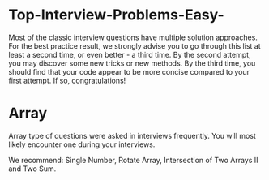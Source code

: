 # Top-Interview-Problems-Easy-
Most of the classic interview questions have multiple solution approaches. For the best practice result, we strongly advise you to go through this list at least a second time, or even better - a third time.  By the second attempt, you may discover some new tricks or new methods. By the third time, you should find that your code appear to be more concise compared to your first attempt. If so, congratulations!

# Array
Array type of questions were asked in interviews frequently. You will most likely encounter one during your interviews.

We recommend: Single Number, Rotate Array, Intersection of Two Arrays II and Two Sum.
